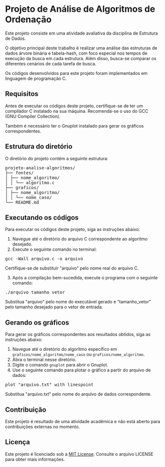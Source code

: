 # Projeto de Análise de Algoritmos de Ordenação

Este projeto consiste em uma atividade avaliativa da disciplina de Estrutura de Dados.

O objetivo principal deste trabalho é realizar uma análise das estruturas de dados árvore binária e tabela-hash, com foco especial nos tempos de execução da busca em cada estrutura. Além disso, busca-se comparar os diferentes cenários de cada tarefa de busca.

Os códigos desenvolvidos para este projeto foram implementados em linguagem de programação C.

## Requisitos

Antes de executar os códigos deste projeto, certifique-se de ter um compilador C instalado na sua máquina. Recomenda-se o uso do GCC (GNU Compiler Collection).

Também é necessário ter o Gnuplot instalado para gerar os gráficos correspondentes.

## Estrutura do diretório

O diretório do projeto contém a seguinte estrutura:

<pre>
projeto-analise-algoritmos/
├── fontes/
│ ├── nome_algoritmo/
│ │ └── algoritmo.c
├── graficos/
│ ├── nome_algoritmo/
│ │ └── nome_caso/
└── README.md
</pre>


## Executando os códigos

Para executar os códigos deste projeto, siga as instruções abaixo:

1. Navegue até o diretório do arquivo C correspondente ao algoritmo desejado.
2. Execute o seguinte comando no terminal:

<pre>
gcc -Wall arquivo.c -o arquivo
</pre>

Certifique-se de substituir "arquivo" pelo nome real do arquivo C.

3. Após a compilação bem-sucedida, execute o programa com o seguinte comando:

<pre>
./arquivo tamanho_vetor
</pre>

Substitua "arquivo" pelo nome do executável gerado e "tamanho_vetor" pelo tamanho desejado para o vetor de entrada.

## Gerando os gráficos

Para gerar os gráficos correspondentes aos resultados obtidos, siga as instruções abaixo:

1. Navegue até o diretório do algoritmo específico em `graficos/nome_algoritmo/nome_caso` ou `graficos/nome_algoritmo`.
2. Abra o terminal nesse diretório.
3. Digite o comando `gnuplot` para abrir o Gnuplot.
4. Use o seguinte comando para plotar o gráfico a partir do arquivo de dados:

<pre>
plot "arquivo.txt" with linespoint
</pre>

Substitua "arquivo.txt" pelo nome do arquivo de dados correspondente.

## Contribuição

Este projeto é resultado de uma atividade acadêmica e não está aberto para contribuições externas no momento.

## Licença

Este projeto é licenciado sob a [MIT License](https://opensource.org/licenses/MIT). Consulte o arquivo LICENSE para obter mais informações.
